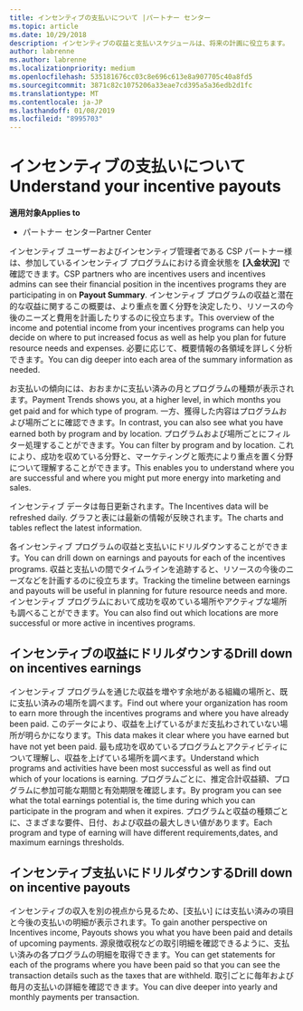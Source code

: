 ```yaml
---
title: インセンティブの支払いについて |パートナー センター
ms.topic: article
ms.date: 10/29/2018
description: インセンティブの収益と支払いスケジュールは、将来の計画に役立ちます。
author: labrenne
ms.author: labrenne
ms.localizationpriority: medium
ms.openlocfilehash: 535181676cc03c8e696c613e8a907705c40a8fd5
ms.sourcegitcommit: 3871c82c1075206a33eae7cd395a5a36edb2d1fc
ms.translationtype: MT
ms.contentlocale: ja-JP
ms.lasthandoff: 01/08/2019
ms.locfileid: "8995703"
---
```

# <a name="understand-your-incentive-payouts"></a><span data-ttu-id="10ee5-103">インセンティブの支払いについて</span><span class="sxs-lookup"><span data-stu-id="10ee5-103">Understand your incentive payouts</span></span>

**<span data-ttu-id="10ee5-104">適用対象</span><span class="sxs-lookup"><span data-stu-id="10ee5-104">Applies to</span></span>**

-  <span data-ttu-id="10ee5-105">パートナー センター</span><span class="sxs-lookup"><span data-stu-id="10ee5-105">Partner Center</span></span>


<span data-ttu-id="10ee5-106">インセンティブ ユーザーおよびインセンティブ管理者である CSP パートナー様は、参加しているインセンティブ プログラムにおける資金状態を **[入金状況]** で確認できます。</span><span class="sxs-lookup"><span data-stu-id="10ee5-106">CSP partners who are incentives users and incentives admins can see their financial position in the incentives programs they are participating in on **Payout Summary**.</span></span> <span data-ttu-id="10ee5-107">インセンティブ プログラムの収益と潜在的な収益に関するこの概要は、より重点を置く分野を決定したり、リソースの今後のニーズと費用を計画したりするのに役立ちます。</span><span class="sxs-lookup"><span data-stu-id="10ee5-107">This overview of the income and potential income from your incentives programs can help you decide on where to put increased focus as well as help you plan for future resource needs and expenses.</span></span> <span data-ttu-id="10ee5-108">必要に応じて、概要情報の各領域を詳しく分析できます。</span><span class="sxs-lookup"><span data-stu-id="10ee5-108">You can dig deeper into each area of the summary information as needed.</span></span> 

<span data-ttu-id="10ee5-109">お支払いの傾向には、おおまかに支払い済みの月とプログラムの種類が表示されます。</span><span class="sxs-lookup"><span data-stu-id="10ee5-109">Payment Trends shows you, at a higher level, in which months you get paid and for which type of program.</span></span> <span data-ttu-id="10ee5-110">一方、獲得した内容はプログラムおよび場所ごとに確認できます。</span><span class="sxs-lookup"><span data-stu-id="10ee5-110">In contrast, you can also see what you have earned both by program and by location.</span></span> <span data-ttu-id="10ee5-111">プログラムおよび場所ごとにフィルター処理することができます。</span><span class="sxs-lookup"><span data-stu-id="10ee5-111">You can filter by program and by location.</span></span> <span data-ttu-id="10ee5-112">これにより、成功を収めている分野と、マーケティングと販売により重点を置く分野について理解することができます。</span><span class="sxs-lookup"><span data-stu-id="10ee5-112">This enables you to understand where you are successful and where you might put more energy into marketing and sales.</span></span>

<span data-ttu-id="10ee5-113">インセンティブ データは毎日更新されます。</span><span class="sxs-lookup"><span data-stu-id="10ee5-113">The Incentives data will be refreshed daily.</span></span> <span data-ttu-id="10ee5-114">グラフと表には最新の情報が反映されます。</span><span class="sxs-lookup"><span data-stu-id="10ee5-114">The charts and tables reflect the latest information.</span></span>

<span data-ttu-id="10ee5-115">各インセンティブ プログラムの収益と支払いにドリルダウンすることができます。</span><span class="sxs-lookup"><span data-stu-id="10ee5-115">You can drill down on earnings and payouts for each of the incentives programs.</span></span> <span data-ttu-id="10ee5-116">収益と支払いの間でタイムラインを追跡すると、リソースの今後のニーズなどを計画するのに役立ちます。</span><span class="sxs-lookup"><span data-stu-id="10ee5-116">Tracking the timeline between earnings and payouts will be useful in planning for future resource needs and more.</span></span> <span data-ttu-id="10ee5-117">インセンティブ プログラムにおいて成功を収めている場所やアクティブな場所も調べることができます。</span><span class="sxs-lookup"><span data-stu-id="10ee5-117">You can also find out which locations are more successful or more active in incentives programs.</span></span> 

## <a name="drill-down-on-incentives-earnings"></a><span data-ttu-id="10ee5-118">インセンティブの収益にドリルダウンする</span><span class="sxs-lookup"><span data-stu-id="10ee5-118">Drill down on incentives earnings</span></span>
<span data-ttu-id="10ee5-119">インセンティブ プログラムを通じた収益を増やす余地がある組織の場所と、既に支払い済みの場所を調べます。</span><span class="sxs-lookup"><span data-stu-id="10ee5-119">Find out where your organization has room to earn more through the incentives programs and where you have already been paid.</span></span> <span data-ttu-id="10ee5-120">このデータにより、収益を上げているがまだ支払わされていない場所が明らかになります。</span><span class="sxs-lookup"><span data-stu-id="10ee5-120">This data makes it clear where you have earned but have not yet been paid.</span></span>  <span data-ttu-id="10ee5-121">最も成功を収めているプログラムとアクティビティについて理解し、収益を上げている場所を調べます。</span><span class="sxs-lookup"><span data-stu-id="10ee5-121">Understand which programs and activities have been most successful as well as find out which of your locations is earning.</span></span> <span data-ttu-id="10ee5-122">プログラムごとに、推定合計収益額、プログラムに参加可能な期間と有効期限を確認します。</span><span class="sxs-lookup"><span data-stu-id="10ee5-122">By program you can see what the total earnings potential is, the time during which you can participate in the program and when it expires.</span></span> <span data-ttu-id="10ee5-123">プログラムと収益の種類ごとに、さまざまな要件、日付、および収益の最大しきい値があります。</span><span class="sxs-lookup"><span data-stu-id="10ee5-123">Each program and type of earning will have different requirements,dates, and maximum earnings thresholds.</span></span> 

## <a name="drill-down-on-incentive-payouts"></a><span data-ttu-id="10ee5-124">インセンティブ支払いにドリルダウンする</span><span class="sxs-lookup"><span data-stu-id="10ee5-124">Drill down on incentive payouts</span></span>
<span data-ttu-id="10ee5-125">インセンティブの収入を別の視点から見るため、[支払い] には支払い済みの項目と今後の支払いの明細が表示されます。</span><span class="sxs-lookup"><span data-stu-id="10ee5-125">To gain another perspective on Incentives income, Payouts shows you what you have been paid and details of upcoming payments.</span></span> <span data-ttu-id="10ee5-126">源泉徴収税などの取引明細を確認できるように、支払い済みの各プログラムの明細を取得できます。</span><span class="sxs-lookup"><span data-stu-id="10ee5-126">You can get statements for each of the programs where you have been paid so that you can see the transaction details such as the taxes that are withheld.</span></span> <span data-ttu-id="10ee5-127">取引ごとに毎年および毎月の支払いの詳細を確認できます。</span><span class="sxs-lookup"><span data-stu-id="10ee5-127">You can dive deeper into yearly and monthly payments per transaction.</span></span>
